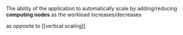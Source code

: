 The ability of the application to automatically scale by adding/reducing **computing nodes** as the workload increases/decreases


as opposite to [[vertical scaling]]